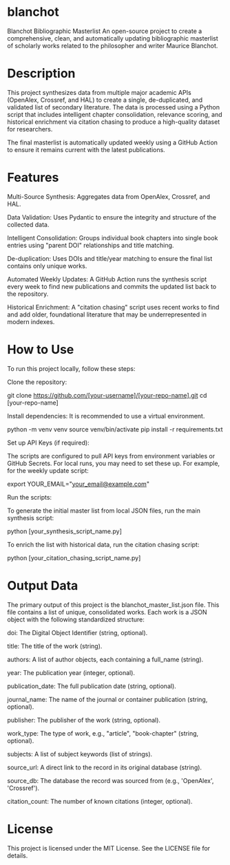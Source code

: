 # blanchot
Blanchot Bibliographic Masterlist
An open-source project to create a comprehensive, clean, and automatically updating bibliographic masterlist of scholarly works related to the philosopher and writer Maurice Blanchot.

# Description
This project synthesizes data from multiple major academic APIs (OpenAlex, Crossref, and HAL) to create a single, de-duplicated, and validated list of secondary literature. The data is processed using a Python script that includes intelligent chapter consolidation, relevance scoring, and historical enrichment via citation chasing to produce a high-quality dataset for researchers.

The final masterlist is automatically updated weekly using a GitHub Action to ensure it remains current with the latest publications.

# Features
Multi-Source Synthesis: Aggregates data from OpenAlex, Crossref, and HAL.

Data Validation: Uses Pydantic to ensure the integrity and structure of the collected data.

Intelligent Consolidation: Groups individual book chapters into single book entries using "parent DOI" relationships and title matching.

De-duplication: Uses DOIs and title/year matching to ensure the final list contains only unique works.

Automated Weekly Updates: A GitHub Action runs the synthesis script every week to find new publications and commits the updated list back to the repository.

Historical Enrichment: A "citation chasing" script uses recent works to find and add older, foundational literature that may be underrepresented in modern indexes.

# How to Use
To run this project locally, follow these steps:

Clone the repository:

git clone https://github.com/[your-username]/[your-repo-name].git
cd [your-repo-name]

Install dependencies:
It is recommended to use a virtual environment.

python -m venv venv
source venv/bin/activate
pip install -r requirements.txt

Set up API Keys (if required):

The scripts are configured to pull API keys from environment variables or GitHub Secrets. For local runs, you may need to set these up. For example, for the weekly update script:

export YOUR_EMAIL="your_email@example.com"

Run the scripts:

To generate the initial master list from local JSON files, run the main synthesis script:

python [your_synthesis_script_name.py]

To enrich the list with historical data, run the citation chasing script:

python [your_citation_chasing_script_name.py]

# Output Data
The primary output of this project is the blanchot_master_list.json file. This file contains a list of unique, consolidated works. Each work is a JSON object with the following standardized structure:

doi: The Digital Object Identifier (string, optional).

title: The title of the work (string).

authors: A list of author objects, each containing a full_name (string).

year: The publication year (integer, optional).

publication_date: The full publication date (string, optional).

journal_name: The name of the journal or container publication (string, optional).

publisher: The publisher of the work (string, optional).

work_type: The type of work, e.g., "article", "book-chapter" (string, optional).

subjects: A list of subject keywords (list of strings).

source_url: A direct link to the record in its original database (string).

source_db: The database the record was sourced from (e.g., 'OpenAlex', 'Crossref').

citation_count: The number of known citations (integer, optional).

# License
This project is licensed under the MIT License. See the LICENSE file for details.
